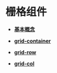 # 栅格组件<a name="ZH-CN_TOPIC_0000001164130774"></a>

-   **[基本概念](js-components-grid-basic-concepts.md)**  

-   **[grid-container](js-components-grid-container.md)**  

-   **[grid-row](js-components-grid-row.md)**  

-   **[grid-col](js-components-grid-col.md)**  


